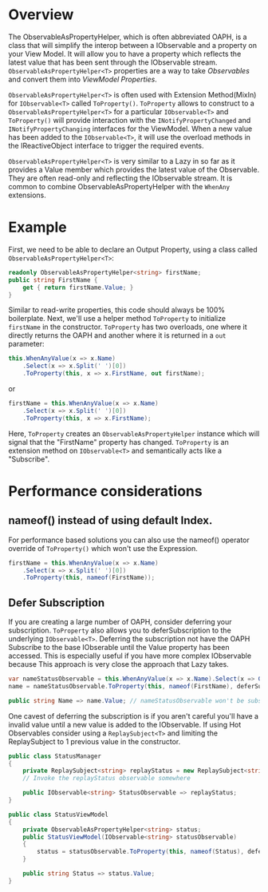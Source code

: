 # Overview
The ObservableAsPropertyHelper, which is often abbreviated OAPH, is a class that will simplify the interop between a IObservable
and a property on your View Model. It will allow you to have a property which reflects the latest value that has been sent through the 
IObservable<T> stream. `ObservableAsPropertyHelper<T>` properties are a way to take *Observables* and convert them into
*ViewModel Properties*. 

`ObservableAsPropertyHelper<T>` is often used with Extension Method(MixIn) for `IObservable<T>` called `ToProperty()`. `ToProperty` allows to construct to a `ObservableAsPropertyHelper<T>` for a particular `IObservable<T>` and `ToProperty()` will provide interaction with the 
`INotifyPropertyChanged` and `INotifyPropertyChanging` interfaces for the ViewModel. When a new value has been added to the `IObservable<T>`, it will use the overload methods in the IReactiveObject interface to trigger the required events.

`ObservableAsPropertyHelper<T>` is very similar to a Lazy<T> in so far as it provides a Value member which provides the latest value of the Observable<T>. They are often read-only and reflecting the IObservable<T> stream. It is common to combine ObservableAsPropertyHelper<T> with the `WhenAny` extensions. 

# Example
First, we need to be able to declare an Output Property, using a class called
`ObservableAsPropertyHelper<T>`:

```cs
readonly ObservableAsPropertyHelper<string> firstName;
public string FirstName {
    get { return firstName.Value; }
}
```

Similar to read-write properties, this code should always be 100% boilerplate.
Next, we'll use a helper method `ToProperty` to initialize `firstName` in the
constructor. `ToProperty` has two overloads, one where it directly returns the OAPH
and another where it is returned in a `out` parameter:

```cs
this.WhenAnyValue(x => x.Name)
    .Select(x => x.Split(' ')[0])
    .ToProperty(this, x => x.FirstName, out firstName);
```
or
```cs
firstName = this.WhenAnyValue(x => x.Name)
    .Select(x => x.Split(' ')[0])
    .ToProperty(this, x => x.FirstName);
```

Here, `ToProperty` creates an `ObservableAsPropertyHelper` instance which will
signal that the "FirstName" property has changed. `ToProperty` is an extension
method on `IObservable<T>` and semantically acts like a "Subscribe".

# Performance considerations

## nameof() instead of using default Index.
For performance based solutions you can also use the nameof() operator override of `ToProperty()`
which won't use the Expression.
```cs
firstName = this.WhenAnyValue(x => x.Name)
    .Select(x => x.Split(' ')[0])
    .ToProperty(this, nameof(FirstName));
```

## Defer Subscription
If you are creating a large number of OAPH, consider deferring your subscription. `ToProperty` also allows you to deferSubscription to the underlying `IObservable<T>`. Deferring the subscription not have the OAPH Subscribe to the base IObserable<T> until the Value property has been accessed. This is especially useful if you have more complex IObservable<T> because  This approach is very close the approach that Lazy<T> takes. 

```cs
var nameStatusObservable = this.WhenAnyValue(x => x.Name).Select(x => GetLatestStatus(x));
name = nameStatusObservable.ToProperty(this, nameof(FirstName), deferSubscription: true);

public string Name => name.Value; // nameStatusObservable won't be subscribed until the Name property is accessed. 
``` 

One cavest of deferring the subscription is if you aren't careful you'll have a invalid value until a new value is added to the IObservable<T>. If using Hot Observables consider using a `ReplaySubject<T>` and limiting the ReplaySubject<T> to 1 previous value in the constructor. 

```cs
public class StatusManager
{
    private ReplaySubject<string> replayStatus = new ReplaySubject<string>(1);
    // Invoke the replayStatus observable somewhere

    public IObservable<string> StatusObservable => replayStatus;
}

public class StatusViewModel
{
    private ObservableAsPropertyHelper<string> status;
    public StatusViewModel(IObservable<string> statusObservable)
    {
        status = statusObservable.ToProperty(this, nameof(Status), deferSubscription: true);
    }

    public string Status => status.Value;
}
```

